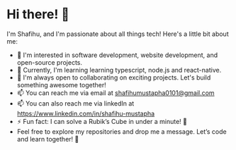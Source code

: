 # Hi there! 👋

I'm Shafihu, and I'm passionate about all things tech! Here's a little bit about me:

- 👀 I'm interested in software development, website development, and open-source projects.
- 🌱 Currently, I'm learning learning typescript, node.js and react-native.
- 💞️ I'm always open to collaborating on exciting projects. Let's build something awesome together!
- 📫 You can reach me via email at shafihumustapha0101@gmail.com
- 📫 You can also reach me via linkedIn at https://www.linkedin.com/in/shafihu-mustapha
- ⚡ Fun fact: I can solve a Rubik’s Cube in under a minute! 🧩
- Feel free to explore my repositories and drop me a message. Let’s code and learn together! 🚀

<!---
Shafihu/Shafihu is a ✨ special ✨ repository because its `README.md` (this file) appears on your GitHub profile.
You can click the Preview link to take a look at your changes.
--->
